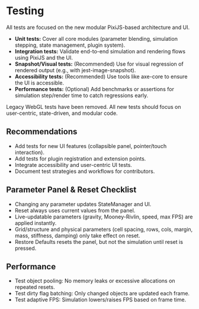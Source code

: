 # Testing

All tests are focused on the new modular PixiJS-based architecture and UI.

- **Unit tests:** Cover all core modules (parameter blending, simulation stepping, state management, plugin system).
- **Integration tests:** Validate end-to-end simulation and rendering flows using PixiJS and the UI.
- **Snapshot/Visual tests:** (Recommended) Use for visual regression of rendered output (e.g., with jest-image-snapshot).
- **Accessibility tests:** (Recommended) Use tools like axe-core to ensure the UI is accessible.
- **Performance tests:** (Optional) Add benchmarks or assertions for simulation step/render time to catch regressions early.

Legacy WebGL tests have been removed. All new tests should focus on user-centric, state-driven, and modular code.

## Recommendations

- Add tests for new UI features (collapsible panel, pointer/touch interaction).
- Add tests for plugin registration and extension points.
- Integrate accessibility and user-centric UI tests.
- Document test strategies and workflows for contributors.

## Parameter Panel & Reset Checklist

- Changing any parameter updates StateManager and UI.
- Reset always uses current values from the panel.
- Live-updatable parameters (gravity, Mooney-Rivlin, speed, max FPS) are applied instantly.
- Grid/structure and physical parameters (cell spacing, rows, cols, margin, mass, stiffness, damping) only take effect on reset.
- Restore Defaults resets the panel, but not the simulation until reset is pressed.

## Performance

- Test object pooling: No memory leaks or excessive allocations on repeated resets.
- Test dirty flag batching: Only changed objects are updated each frame.
- Test adaptive FPS: Simulation lowers/raises FPS based on frame time.
